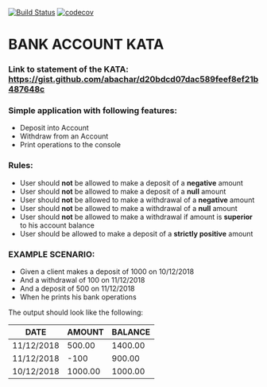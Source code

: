 [![Build Status](https://travis-ci.com/ezdin/bank-kata.svg?branch=master)](https://travis-ci.com/ezdin/bank-kata)
[![codecov](https://codecov.io/gh/ezdin/bank-kata/branch/master/graph/badge.svg)](https://codecov.io/gh/ezdin/bank-kata)


# BANK ACCOUNT KATA

### Link to statement of the KATA: https://gist.github.com/abachar/d20bdcd07dac589feef8ef21b487648c

### Simple application with following features:
* Deposit into Account
* Withdraw from an Account
* Print operations to the console

### Rules:
* User should **not** be allowed to make a deposit of a **negative** amount
* User should **not** be allowed to make a deposit of a **null** amount
* User should **not** be allowed to make a withdrawal of a **negative** amount
* User should **not** be allowed to make a withdrawal of a **null** amount
* User should **not** be allowed to make a withdrawal if amount is **superior** to his account balance
* User should be allowed to make a deposit of a **strictly positive** amount

### EXAMPLE SCENARIO:

* Given a client makes a deposit of 1000 on 10/12/2018
* And a withdrawal of 100 on 11/12/2018
* And a deposit of 500 on 11/12/2018
* When he prints his bank operations

The output should look like the following:

DATE | AMOUNT | BALANCE
---- | ------ | -------
11/12/2018 | 500.00 | 1400.00
11/12/2018	| -100 | 900.00
10/12/2018	| 1000.00	| 1000.00
